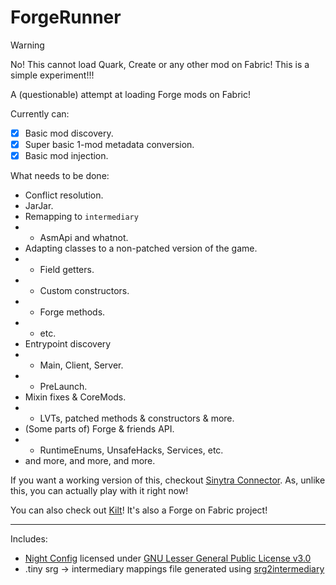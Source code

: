 # ForgeRunner

> [!WARNING] 
> No! This cannot load Quark, Create or any other mod on Fabric!
> This is a simple experiment!!!

A (questionable) attempt at loading Forge mods on Fabric!

Currently can:

- [x] Basic mod discovery.
- [x] Super basic 1-mod metadata conversion.
- [x] Basic mod injection.

What needs to be done:

- Conflict resolution.
- JarJar.
- Remapping to `intermediary`
- - AsmApi and whatnot.
- Adapting classes to a non-patched version of the game.
- - Field getters.
- - Custom constructors.
- - Forge methods.
- - etc.
- Entrypoint discovery
- - Main, Client, Server.
- - PreLaunch.
- Mixin fixes & CoreMods.
- - LVTs, patched methods & constructors & more.
- (Some parts of) Forge & friends API.
- - RuntimeEnums, UnsafeHacks, Services, etc.
- and more, and more, and more.

If you want a working version of this, checkout [Sinytra Connector](https://github.com/Sinytra/Connector). As, unlike this, you can actually play with it right now!

You can also check out [Kilt](https://github.com/KiltMC/Kilt)! It's also a Forge on Fabric project!

***

Includes: 
- [Night Config](https://github.com/TheElectronWill/night-config) licensed under [GNU Lesser General Public License v3.0](https://github.com/TheElectronWill/night-config/blob/master/LICENSE)
- .tiny srg -> intermediary mappings file generated using [srg2intermediary](https://github.com/KiltMC/srg2intermediary)
